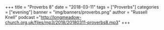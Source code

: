 +++
title = "Proverbs 8"
date = "2018-03-11"
tags = ["Proverbs"]
categories = ["evening"]
banner = "img/banners/proverbs.png"
author = "Russell Knell"
podcast ="http://longmeadow-church.org.uk/files/mp3/2018/20180311-proverbs8.mp3"
+++
